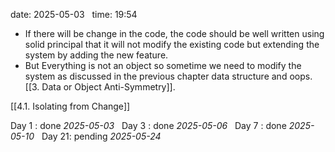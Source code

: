 date: 2025-05-03  
time: 19:54  

- If there will be change in the code, the code should be well written using solid principal that it will not modify the existing code but extending the system by adding the new feature.
- But Everything is not an object so sometime we need to modify the system as discussed in the previous chapter data structure and oops. [[3. Data or Object Anti-Symmetry]].
  
[[4.1. Isolating from Change]]

Day 1 : done *2025-05-03*  
Day 3 : done *2025-05-06*  
Day 7 : done *2025-05-10*  
Day 21: pending *2025-05-24*